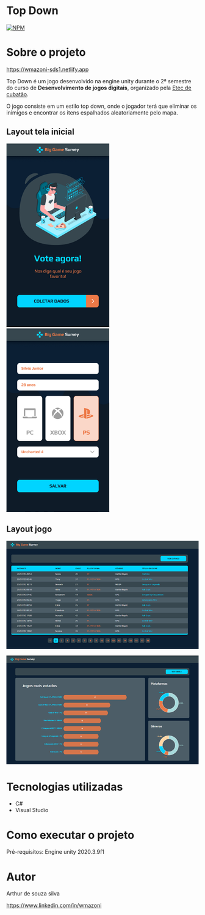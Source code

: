 # Top Down
[![NPM](https://img.shields.io/npm/l/react)](https://github.com/ArthurSilv4/Top-Down/blob/main/LICENSE) 

# Sobre o projeto

https://wmazoni-sds1.netlify.app

Top Down é um jogo desenvolvido na engine unity durante o 2ª semestre do curso de **Desenvolvimento de jogos digitais**, organizado pela [Etec de cubatão](https://www.etecubatao.com.br "Site da etec").

O jogo consiste em um estilo top down, onde o jogador terá que eliminar os inimigos e encontrar os itens espalhados aleatoriamente pelo mapa.

## Layout tela inicial
![Mobile 1](https://github.com/acenelio/assets/raw/main/sds1/mobile1.png) ![Mobile 2](https://github.com/acenelio/assets/raw/main/sds1/mobile2.png)

## Layout jogo
![Web 1](https://github.com/acenelio/assets/raw/main/sds1/web1.png)

![Web 2](https://github.com/acenelio/assets/raw/main/sds1/web2.png)

# Tecnologias utilizadas
- C#
- Visual Studio

# Como executar o projeto

Pré-requisitos: Engine unity 2020.3.9f1

# Autor

Arthur de souza silva

https://www.linkedin.com/in/wmazoni

